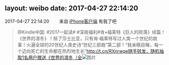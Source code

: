 layout: weibo
date: 2017-04-27 22:14:20
---
2017-04-27 22:14:20  &nbsp;&nbsp;&nbsp;&nbsp;&nbsp;&nbsp; 来自 <a href="http://app.weibo.com/t/feed/9ksdit" rel="nofollow">iPhone客户端</a>
有我了吧
>  @Kindle中国: #2017一起读# #深夜福利#肯•福莱特《巨人的陨落》续篇！《世界的凛冬》！除了莎士比亚，只有肯·福莱特写过人类一个世纪的故事！火遍全球的20世纪人类史诗“世纪三部曲”第二部！“我亲眼目睹，每一个迈向死亡的生命都在热烈地生长”http://t.cn/RXnrwqe随手转发，随机抽取1名用户赠送《世界的凛冬（全 ​​​
>  ![图片](https://wx3.sinaimg.cn/large/c2719308ly1ff11g08tsrj20af0dw75z.jpg)
